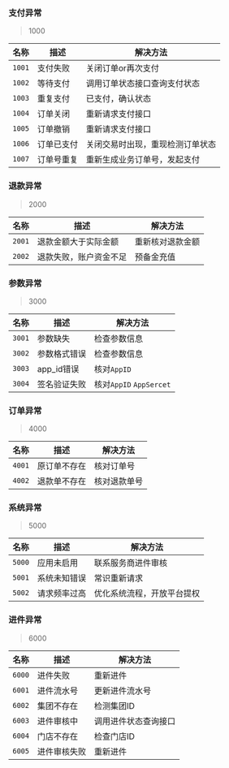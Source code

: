 ### 支付异常
>1000

|名称|描述|解决方法|
|-----|-----|-----|
|`1001`|支付失败|关闭订单or再次支付|
|`1002`|等待支付|调用订单状态接口查询支付状态|
|`1003`|重复支付|已支付，确认状态|
|`1004`|订单关闭|重新请求支付接口|
|`1005`|订单撤销|重新请求支付接口|
|`1006`|订单已支付|关闭交易时出现，重现检测订单状态|
|`1007`|订单号重复|重新生成业务订单号，发起支付|

### 退款异常
>2000

|名称|描述|解决方法|
|-----|-----|-----|
|`2001`|退款金额大于实际金额|重新核对退款金额|
|`2002`|退款失败，账户资金不足|预备金充值|
### 参数异常
>3000

|名称|描述|解决方法|
|-----|-----|-----|
|`3001`|参数缺失|检查参数信息|
|`3002`|参数格式错误|检查参数信息|
|`3003`|app_id错误|核对`AppID`|
|`3004`|签名验证失败|核对`AppID` `AppSercet`|
### 订单异常
>4000

|名称|描述|解决方法|
|-----|-----|-----|
|`4001`|原订单不存在|核对订单号|
|`4002`|退款单不存在|核对退款单号|
### 系统异常
>5000

|名称|描述|解决方法|
|-----|-----|-----|
|`5000`|应用未启用|联系服务商进件审核|
|`5001`|系统未知错误|常识重新请求|
|`5002`|请求频率过高|优化系统流程，开放平台提权|

### 进件异常
>6000

|名称|描述|解决方法|
|-----|-----|-----|
|`6000`|进件失败|重新进件|
|`6001`|进件流水号|更新进件流水号|
|`6002`|集团不存在|检测集团ID|
|`6003`|进件审核中|调用进件状态查询接口|
|`6004`|门店不存在|检查门店ID|
|`6005`|进件审核失败|重新进件|

